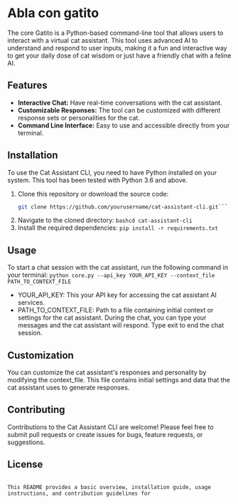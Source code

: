# Abla con gatito

The core Gatito is a Python-based command-line tool that allows users to interact with a virtual cat assistant. This tool uses advanced AI to understand and respond to user inputs, making it a fun and interactive way to get your daily dose of cat wisdom or just have a friendly chat with a feline AI.

## Features

- **Interactive Chat:** Have real-time conversations with the cat assistant.
- **Customizable Responses:** The tool can be customized with different response sets or personalities for the cat.
- **Command Line Interface:** Easy to use and accessible directly from your terminal.

## Installation

To use the Cat Assistant CLI, you need to have Python installed on your system. This tool has been tested with Python 3.6 and above.

1. Clone this repository or download the source code:
   ```bash
   git clone https://github.com/yourusername/cat-assistant-cli.git```
2. Navigate to the cloned directory:
    ```bashcd cat-assistant-cli```
3. Install the required dependencies:
    ```pip install -r requirements.txt```

## Usage
To start a chat session with the cat assistant, run the following command in your terminal:
```python core.py --api_key YOUR_API_KEY --context_file PATH_TO_CONTEXT_FILE```

* YOUR_API_KEY: This your API key for accessing the cat assistant AI services.
* PATH_TO_CONTEXT_FILE: Path to a file containing initial context or settings for the cat assistant.
During the chat, you can type your messages and the cat assistant will respond. Type exit to end the chat session.

## Customization
You can customize the cat assistant's responses and personality by modifying the context_file. This file contains initial settings and data that the cat assistant uses to generate responses.

## Contributing
Contributions to the Cat Assistant CLI are welcome! Please feel free to submit pull requests or create issues for bugs, feature requests, or suggestions.

## License


```

This README provides a basic overview, installation guide, usage instructions, and contribution guidelines for
